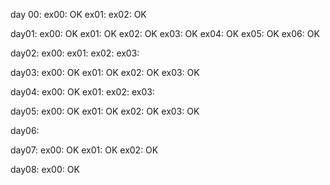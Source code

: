 day 00:
	ex00: OK
	ex01:
	ex02: OK

day01:
	ex00: OK
	ex01: OK
	ex02: OK
	ex03: OK
	ex04: OK
	ex05: OK
	ex06: OK

day02:
	ex00:
	ex01:
	ex02:
	ex03:

day03:
	ex00: OK
	ex01: OK
	ex02: OK
	ex03: OK

day04:
	ex00: OK
	ex01:
	ex02:
	ex03:

day05:
	ex00: OK
	ex01: OK
	ex02: OK
	ex03: OK

day06:

day07:
	ex00: OK
	ex01: OK
	ex02: OK

day08:
	ex00: OK
